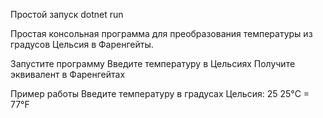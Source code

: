 Простой запуск 
dotnet run

Простая консольная программа для преобразования температуры из градусов Цельсия в Фаренгейты.

Запустите программу
Введите температуру в Цельсиях
Получите эквивалент в Фаренгейтах

Пример работы
Введите температуру в градусах Цельсия: 25
25°C = 77°F
